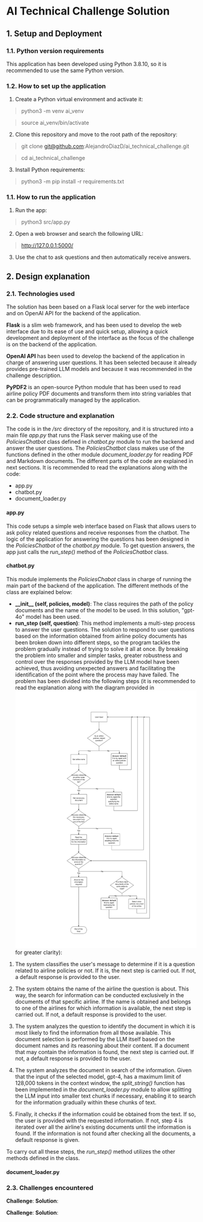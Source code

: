 # AI Technical Challenge Solution

## 1. Setup and Deployment
### 1.1. Python version requirements
This application has been developed using Python 3.8.10, so it is recommended to use the same Python version.
### 1.2. How to set up the application
1. Create a Python virtual environment and activate it:
> python3 -m venv ai_venv

> source ai_venv/bin/activate
2. Clone this repository and move to the root path of the repository:
> git clone git@github.com:AlejandroDiazD/ai_technical_challenge.git

> cd ai_technical_challenge
3. Install Python requirements:
> python3 -m pip install -r requirements.txt

### 1.1. How to run the application
1. Run the app:
> python3 src/app.py
2. Open a web browser and search the following URL:
> http://127.0.0.1:5000/
3. Use the chat to ask questions and then automatically receive answers.

## 2. Design explanation
### 2.1. Technologies used
The solution has been based on a Flask local server for the web interface and on OpenAI API for the backend of the application.

**Flask** is a slim web framework, and has been used to develop the web interface due to its ease of use and quick setup, allowing a quick development and deployment of the interface as the focus of the challenge is on the backend of the application.

**OpenAI API** has been used to develop the backend of the application in charge of answering user questions. It has been selected because it already provides pre-trained LLM models and because it was recommended in the challenge description.

**PyPDF2** is an open-source Python module that has been used to read airline policy PDF documents and transform them into string variables that can be programmatically managed by the application.

### 2.2. Code structure and explanation
The code is in the */src* directory of the repository, and it is structured into a main file *app.py* that runs the Flask server making use of the *PoliciesChatbot* class defined in *chatbot.py* module to run the backend and answer the user questions. The *PoliciesChatbot* class makes use of the functions defined in the other module *document_loader.py* for reading PDF and Markdown documents.
The different parts of the code are explained in next sections. It is recommended to read the explanations along with the code:
* app.py
* chatbot.py
* document_loader.py

#### app.py
This code setups a simple web interface based on Flask that allows users to ask policy related questions and receive responses from the chatbot. The logic of the application for answering the questions has been designed in the *PoliciesChatbot* of the *chatbot.py* module. To get question answers, the app just calls the *run_step()* method of the *PoliciesChatbot* class.

#### chatbot.py
This module implements the *PoliciesChabot* class in charge of running the main part of the backend of the application. The different methods of the class are explained below:
* **\_\_init\_\_ (self, policies, model)**: The class requires the path of the policy documents and the name of the model to be used. In this solution, "gpt-4o" model has been used.
* **run_step (self, question)**: This method implements a multi-step process to answer the user questions.
The solution to respond to user questions based on the information obtained from airline policy documents has been broken down into different steps, so the program tackles the problem gradually instead of trying to solve it all at once. By breaking the problem into smaller and simpler tasks, greater robustness and control over the responses provided by the LLM model have been achieved, thus avoiding unexpected answers and facilitating the identification of the point where the process may have failed.
The problem has been divided into the following steps (it is recommended to read the explanation along with the diagram provided in [![Flowchart](./figures/run_step_flowchart.jpg)](./figures/run_step_flowchart.jpg) for greater clarity):

1. The system classifies the user's message to determine if it is a question related to airline policies or not. If it is, the next step is carried out. If not, a default response is provided to the user.

2. The system obtains the name of the airline the question is about. This way, the search for information can be conducted exclusively in the documents of that specific airline. If the name is obtained and belongs to one of the airlines for which information is available, the next step is carried out. If not, a default response is provided to the user.

3. The system analyzes the question to identify the document in which it is most likely to find the information from all those available. This document selection is performed by the LLM itself based on the document names and its reasoning about their content. If a document that may contain the information is found, the next step is carried out. If not, a default response is provided to the user.

4. The system analyzes the document in search of the information. Given that the input of the selected model, gpt-4, has a maximum limit of 128,000 tokens in the context window, the *split_string()* function has been implemented in the *document_loader.py* module to allow splitting the LLM input into smaller text chunks if necessary, enabling it to search for the information gradually within these chunks of text.

5. Finally, it checks if the information could be obtained from the text. If so, the user is provided with the requested information. If not, step 4 is iterated over all the airline's existing documents until the information is found. If the information is not found after checking all the documents, a default response is given.

To carry out all these steps, the *run_step()* method utilizes the other methods defined in the class.  

#### document_loader.py



### 2.3. Challenges encountered
**Challenge**: 
**Solution**: 


**Challenge**: 
**Solution**: 



